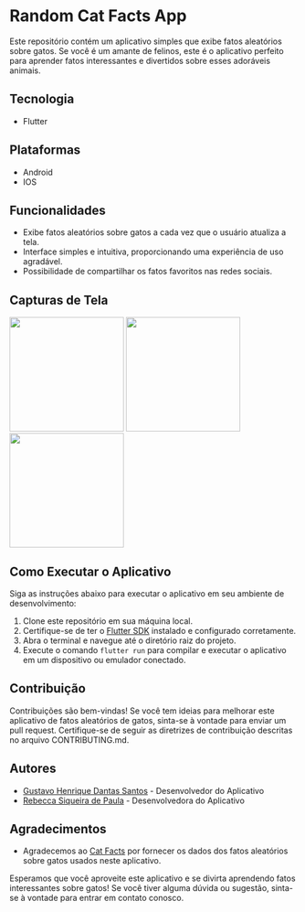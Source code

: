 # Random Cat Facts App

Este repositório contém um aplicativo simples que exibe fatos aleatórios sobre gatos. Se você é um amante de felinos, este é o aplicativo perfeito para aprender fatos interessantes e divertidos sobre esses adoráveis animais.

## Tecnologia
- Flutter

## Plataformas
- Android
- IOS

## Funcionalidades

- Exibe fatos aleatórios sobre gatos a cada vez que o usuário atualiza a tela.
- Interface simples e intuitiva, proporcionando uma experiência de uso agradável.
- Possibilidade de compartilhar os fatos favoritos nas redes sociais.

## Capturas de Tela
<img src="https://github.com/Gust4voD4nt4s/CatCare/assets/78984177/bcd43936-26ad-4cb4-85ad-152c7effcdde" width="200px">
<img src="https://github.com/Gust4voD4nt4s/CatCare/assets/78984177/4a03fa2c-77ba-40b2-8400-2fd25e0ba2df" width="200px">
<img src="https://github.com/Gust4voD4nt4s/CatCare/assets/78984177/a01f48db-69ec-464b-8a7e-3e7f3bed556f" width="200px">

## Como Executar o Aplicativo

Siga as instruções abaixo para executar o aplicativo em seu ambiente de desenvolvimento:

1. Clone este repositório em sua máquina local.
2. Certifique-se de ter o [Flutter SDK](https://flutter.dev) instalado e configurado corretamente.
3. Abra o terminal e navegue até o diretório raiz do projeto.
4. Execute o comando `flutter run` para compilar e executar o aplicativo em um dispositivo ou emulador conectado.

## Contribuição

Contribuições são bem-vindas! Se você tem ideias para melhorar este aplicativo de fatos aleatórios de gatos, sinta-se à vontade para enviar um pull request. Certifique-se de seguir as diretrizes de contribuição descritas no arquivo CONTRIBUTING.md.

## Autores

- [Gustavo Henrique Dantas Santos](https://github.com/gust4vod4nt4s) - Desenvolvedor do Aplicativo
- [Rebecca Siqueira de Paula](https://github.com/rebeccasiqueira) - Desenvolvedora do Aplicativo

## Agradecimentos

- Agradecemos ao [Cat Facts](https://catfact.ninja/fact) por fornecer os dados dos fatos aleatórios sobre gatos usados neste aplicativo.

Esperamos que você aproveite este aplicativo e se divirta aprendendo fatos interessantes sobre gatos! Se você tiver alguma dúvida ou sugestão, sinta-se à vontade para entrar em contato conosco.
